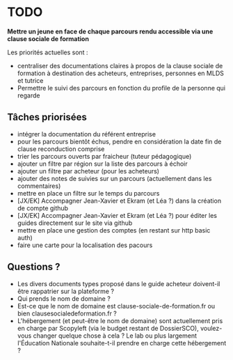 # TODO

**Mettre un jeune en face de chaque parcours rendu accessible via une clause sociale de formation**

Les priorités actuelles sont :
- centraliser des documentations claires à propos de la clause sociale de formation à destination des acheteurs, entreprises, personnes en MLDS et tutrice
- Permettre le suivi des parcours en fonction du profile de la personne qui regarde

## Tâches priorisées

- intégrer la documentation du référent entreprise
- pour les parcours bientôt échus, pendre en considération la date fin de clause reconduction comprise
- trier les parcours ouverts par fraicheur (tuteur pédagogique)
- ajouter un filtre par région sur la liste des parcours à échoir
- ajouter un filtre par acheteur (pour les acheteurs)
- ajouter des notes de suivies sur un parcours (actuellement dans les commentaires)
- mettre en place un filtre sur le temps du parcours
- [JX/EK] Accompagner Jean-Xavier et Ekram (et Léa ?) dans la création de compte github
- [JX/EK] Accompagner Jean-Xavier et Ekram (et Léa ?) pour éditer les guides directement sur le site via github
- mettre en place une gestion des comptes (en restant sur http basic auth)
- faire une carte pour la localisation des pacours


## Questions ?

- Les divers documents types proposé dans le guide acheteur doivent-il être rappatrier sur la plateforme ?
- Qui prends le nom de domaine ?
- Est-ce que le nom de domaine est clause-sociale-de-formation.fr ou bien clausesocialedeformation.fr ?
- L'hébergement (et peut-être le nom de domaine) sont actuellement pris en charge par Scopyleft (via le budget restant de DossierSCO), voulez-vous changer quelque chose à cela ? Le lab ou plus largement l'Éducation Nationale souhaite-t-il prendre en charge cette hébergement ?

